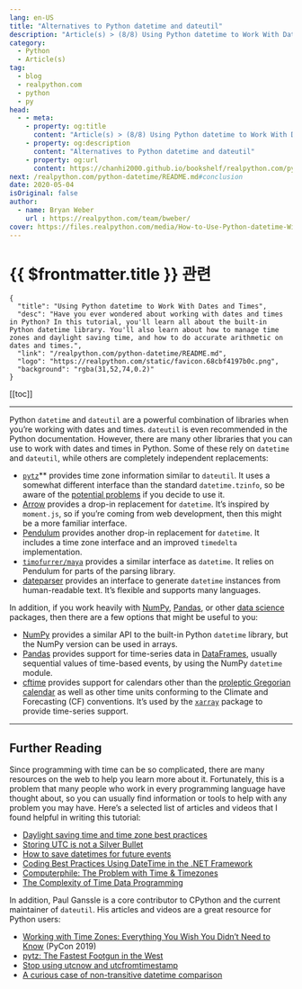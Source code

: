 ```yaml
---
lang: en-US
title: "Alternatives to Python datetime and dateutil"
description: "Article(s) > (8/8) Using Python datetime to Work With Dates and Times"
category:
  - Python
  - Article(s)
tag:
  - blog
  - realpython.com
  - python
  - py
head:
  - - meta:
    - property: og:title
      content: "Article(s) > (8/8) Using Python datetime to Work With Dates and Times"
    - property: og:description
      content: "Alternatives to Python datetime and dateutil"
    - property: og:url
      content: https://chanhi2000.github.io/bookshelf/realpython.com/python-datetime/alternatives-to-python-datetime-and-dateutil.html
next: /realpython.com/python-datetime/README.md#conclusion
date: 2020-05-04
isOriginal: false
author:
  - name: Bryan Weber
    url : https://realpython.com/team/bweber/
cover: https://files.realpython.com/media/How-to-Use-Python-datetime-With-Examples_Watermarked.2676ca0aacf2.jpg
---
```


# {{ $frontmatter.title }} 관련

```component VPCard
{
  "title": "Using Python datetime to Work With Dates and Times",
  "desc": "Have you ever wondered about working with dates and times in Python? In this tutorial, you'll learn all about the built-in Python datetime library. You'll also learn about how to manage time zones and daylight saving time, and how to do accurate arithmetic on dates and times.",
  "link": "/realpython.com/python-datetime/README.md",
  "logo": "https://realpython.com/static/favicon.68cbf4197b0c.png",
  "background": "rgba(31,52,74,0.2)"
}
```

[[toc]]

---

<SiteInfo
  name="Using Python datetime to Work With Dates and Times"
  desc="Have you ever wondered about working with dates and times in Python? In this tutorial, you'll learn all about the built-in Python datetime library. You'll also learn about how to manage time zones and daylight saving time, and how to do accurate arithmetic on dates and times."
  url="https://realpython.com/python-datetime#alternatives-to-python-datetime-and-dateutil"
  logo="https://realpython.com/static/favicon.68cbf4197b0c.png"
  preview="https://files.realpython.com/media/How-to-Use-Python-datetime-With-Examples_Watermarked.2676ca0aacf2.jpg"/>

Python `datetime` and `dateutil` are a powerful combination of libraries when you’re working with dates and times. `dateutil` is even recommended in the Python documentation. However, there are many other libraries that you can use to work with dates and times in Python. Some of these rely on `datetime` and `dateutil`, while others are completely independent replacements:

- [<VPIcon icon="iconfont icon-pypi"/>`pytz`](https://pypi.org/project/pytz/)** provides time zone information similar to `dateutil`. It uses a somewhat different interface than the standard `datetime.tzinfo`, so be aware of the [<VPIcon icon="fas fa-globe"/>potential problems](https://blog.ganssle.io/articles/2018/03/pytz-fastest-footgun.html) if you decide to use it.
- [<VPIcon icon="fas fa-globe"/>Arrow](https://arrow.readthedocs.io/en/latest/) provides a drop-in replacement for `datetime`. It’s inspired by <VPIcon icon="fa-brands fa-js"/>`moment.js`, so if you’re coming from web development, then this might be a more familiar interface.
- [<VPIcon icon="fas fa-globe"/>Pendulum](https://pendulum.eustace.io/) provides another drop-in replacement for `datetime`. It includes a time zone interface and an improved `timedelta` implementation.
- [<VPIcon icon="iconfont icon-github"/>`timofurrer/maya`](https://github.com/timofurrer/maya) provides a similar interface as `datetime`. It relies on Pendulum for parts of the parsing library.
- [<VPIcon icon="fas fa-globe"/>dateparser](https://dateparser.readthedocs.io/en/latest/) provides an interface to generate `datetime` instances from human-readable text. It’s flexible and supports many languages.

In addition, if you work heavily with [<VPIcon icon="fas fa-globe"/>NumPy](https://realpython.com/tutorials/numpy/), [<VPIcon icon="fas fa-globe"/>Pandas](https://realpython.com/courses/introduction-pandas-and-vincent/), or other [<VPIcon icon="fas fa-globe"/>data science](https://realpython.com/tutorials/data-science/) packages, then there are a few options that might be useful to you:

- [<VPIcon icon="iconfont icon-numpy"/>NumPy](https://numpy.org/doc/1.18/reference/arrays.datetime.html) provides a similar API to the built-in Python `datetime` library, but the NumPy version can be used in arrays.
- [<VPIcon icon="iconfont icon-pandas"/>Pandas](https://pandas.pydata.org/pandas-docs/stable/user_guide/timeseries.html) provides support for time-series data in [<VPIcon icon="fas fa-globe"/>DataFrames](https://realpython.com/courses/pandas-dataframes-101/), usually sequential values of time-based events, by using the NumPy `datetime` module.
- [<VPIcon icon="fas fa-globe"/>cftime](https://unidata.github.io/cftime/api.html) provides support for calendars other than the [<VPIcon icon="fa-brands fa-wikipedia-w"/>proleptic Gregorian calendar](https://en.wikipedia.org/wiki/Proleptic_Gregorian_calendar) as well as other time units conforming to the Climate and Forecasting (CF) conventions. It’s used by the [<VPIcon icon="fas fa-globe"/>`xarray`](http://xarray.pydata.org/en/stable/time-series.html) package to provide time-series support.

---

## Further Reading

Since programming with time can be so complicated, there are many resources on the web to help you learn more about it. Fortunately, this is a problem that many people who work in every programming language have thought about, so you can usually find information or tools to help with any problem you may have. Here’s a selected list of articles and videos that I found helpful in writing this tutorial:

- [<VPIcon icon="fa-brands fa-stack-overflow"/>Daylight saving time and time zone best practices](https://stackoverflow.com/a/2532962)
- [<VPIcon icon="fas fa-globe"/>Storing UTC is not a Silver Bullet](https://codeblog.jonskeet.uk/2019/03/27/storing-utc-is-not-a-silver-bullet/)
- [<VPIcon icon="fas fa-globe"/>How to save datetimes for future events](http://www.creativedeletion.com/2015/03/19/persisting_future_datetimes.html)
- [<VPIcon icon="fa-brands fa-windows"/>Coding Best Practices Using DateTime in the .NET Framework](https://docs.microsoft.com/en-us/previous-versions/dotnet/articles/ms973825(v=msdn.10))
- [<VPIcon icon="fa-brands fa-youtube"/>Computerphile: The Problem with Time & Timezones](https://youtu.be/5wpm-gesOY)
- [<VPIcon icon="fas fa-globe"/>The Complexity of Time Data Programming](https://mojotech.com/blog/the-complexity-of-time-data-programming/)

In addition, Paul Ganssle is a core contributor to CPython and the current maintainer of `dateutil`. His articles and videos are a great resource for Python users:

- [<VPIcon icon="fa-brands fa-youtube"/>Working with Time Zones: Everything You Wish You Didn’t Need to Know](https://youtu,be/rz3D8VG_2TY) (PyCon 2019)
- [<VPIcon icon="fas fa-globe"/>pytz: The Fastest Footgun in the West](https://blog.ganssle.io/articles/2018/03/pytz-fastest-footgun.html)
- [<VPIcon icon="fas fa-globe"/>Stop using utcnow and utcfromtimestamp](https://blog.ganssle.io/articles/2019/11/utcnow.html)
- [<VPIcon icon="fas fa-globe"/>A curious case of non-transitive datetime comparison](https://blog.ganssle.io/articles/2018/02/a-curious-case-datetimes.html)
